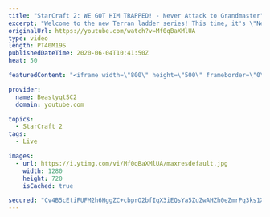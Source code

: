 ```yaml
---
title: "StarCraft 2: WE GOT HIM TRAPPED! - Never Attack to Grandmaster"
excerpt: "Welcome to the new Terran ladder series! This time, it's \"Never Attack to Grandmaster!\" In this challenge, I play as Terran on the EU ladder, and in every game I'm not allowed to attack with any units except for using Ghosts. I'm allowed to make any army units for defending, as long as I don't attack"
originalUrl: https://youtube.com/watch?v=Mf0qBaXMlUA
type: video
length: PT40M19S
publishedDateTime: 2020-06-04T10:41:50Z
heat: 50

featuredContent: "<iframe width=\"800\" height=\"500\" frameborder=\"0\" src=\"https://www.youtube.com/embed/Mf0qBaXMlUA\" allow=\"accelerometer; autoplay; encrypted-media; gyroscope; picture-in-picture\" allowfullscreen></iframe>"

provider:
  name: BeastyqtSC2
  domain: youtube.com

topics:
  - StarCraft 2
tags:
  - Live

images:
  - url: https://i.ytimg.com/vi/Mf0qBaXMlUA/maxresdefault.jpg
    width: 1280
    height: 720
    isCached: true

secured: "Cv4B5cEtiFUFM2h6HggZC+cbprO2bfIqX3iEQsYa5ZuZwAHZh0eZmrPq3ks1X+UYSCeVq/0aSbKJ2bb37+AqsB8vPsLPLzwxVc0tlCmRfL7yZN3kZ1mD/mhThl4ySqEC6g2N5Owq8LQUEtyP6Td9fA5/nU/VM/hjpKLMl2UrPohxGcdTh7VRL/XRIjiaqBQohcPIyXdXNc5axbKAOH7WWAibgysrm3KIE5GPHEbmR4ZmhuCwSF2Y43tU/s/bwS87G0+0L/tMEI5HnPnGBFSwe10xweFoICr8z9HI33OzKfLHrsRjJfg8hvxvWPMFSqPUdHtLtwMXaE/xKJh0swR/b8tO+Q/7e907j5rDWaZAwrVsXiHqiP2wWQy79EdlOxt41VPzTKzgOFdowyhHDfLOlz7gozcMDniUjZ077kfbu/g=;NWWEcF7lsLLxu6H/A5TQRQ=="
---
```


